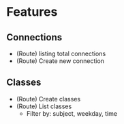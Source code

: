 # Features

## Connections

- (Route) listing total connections
- (Route) Create new connection

## Classes

- (Route) Create classes
- (Route) List classes
  - Filter by: subject, weekday, time

